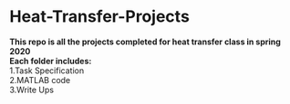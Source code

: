 # Heat-Transfer-Projects
**This repo is all the projects completed for heat transfer class in spring 2020**<br />
**Each folder includes:**<br />
  1.Task Specification<br />
  2.MATLAB code<br />
  3.Write Ups<br />

